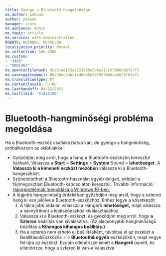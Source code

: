 ```yaml
---
title: Gyenge a Bluetooth hangminősége
ms.author: pebaum
author: pebaum
manager: scotv
ms.audience: Admin
ms.topic: article
ms.service: o365-administration
ROBOTS: NOINDEX, NOFOLLOW
localization_priority: Normal
ms.collection: Adm_O365
ms.custom:
- "3486"
- "9001467"
ms.openlocfilehash: dcd5cad153ae521065e3dee211c850b0db6fd7f5
ms.sourcegitcommit: 8bc60ec34bc1e40685e3976576e04a2623f63a7c
ms.translationtype: MT
ms.contentlocale: hu-HU
ms.lasthandoff: 04/15/2021
ms.locfileid: "51820108"
---
```

# <a name="fix-bluetooth-audio-quality-issue"></a>Bluetooth-hangminőségi probléma megoldása

Ha a Bluetooth-eszköz csatlakoztatva van, de gyenge a hangminőség, próbálkozzon az alábbiakkal:

- Győződjön meg arról, hogy a hang a Bluetooth-eszközön keresztül hallható. Válassza a **Start**  >  **Settings**  >  **System** Sound  >  **lehetőséget.** A **Válassza ki a kimeneti eszközt mezőben** válassza ki a Bluetooth-hangeszközt.
- Szüneteltetheti a Bluetooth-használat egyéb dolgait, például a fájlmegosztást Bluetooth-kapcsolaton keresztül. További információ: [Hangproblémák megoldása a Windows 10-ben.](https://support.microsoft.com/help/4520288/windows-10-fix-sound-problems)
- A legjobb hangminőség érdekében győződjön meg arról, hogy a sztereó hang ki van jelölve a Bluetooth-eszközhöz. Ehhez tegye a következőt: 
    1. A tálca jobb oldalán válassza a Hangerő **lehetőséget,** majd válassza a sávnyíl ikont a lejátszóeszköz kiválasztásához.
    2. Válassza ki a Bluetooth-eszközt, és győződjön meg arról, hogy **a Sztereó** beállítás van kiválasztva. (Az alacsonyabb hangminőségű beállítás a **Kihangos kihangos beállítás.)**
    3. Ha a sztereó nem érhető el beállításként, távolítsa el az eszközt a BeállításokEszközök   >    >  **Bluetooth& egyéb** eszközökön, majd vegye fel újra az eszközt. Ezután ellenőrizze ismét a **Hangerő** panelt, és ellenőrizze, hogy a sztereó ki van-e választva.

